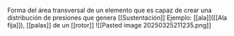 Forma del área transversal de un elemento que es capaz de crear una distribución de presiones que genera [[Sustentación]]
Ejemplo: [[ala]]([[Ala fija]]), [[palas]] de un [[rotor]]
![[Pasted image 20250325211235.png]]
